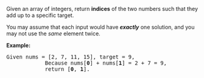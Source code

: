 <div>
    <div>
        <p>Given an array of integers, return <strong>indices</strong> of the two numbers such that they add up to a specific target.</p>
        <p>You may assume that each input would have <strong><em>exactly</em></strong> one solution, and you may not use the <em>same</em> element twice.</p>
        <p><strong>Example:</strong></p>
        <pre>Given nums = [2, 7, 11, 15], target = 9,
            Because nums[<strong>0</strong>] + nums[<strong>1</strong>] = 2 + 7 = 9,
            return [<strong>0</strong>, <strong>1</strong>].
        </pre>
    <p>&nbsp;</p>
    </div>
</div>